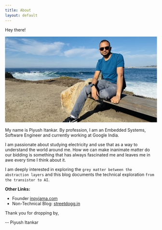 ```yaml
---
title: About
layout: default
---
```

Hey there!

![](pim.jpg "Piyush")


My name is Piyush Itankar. By profession, I am an Embedded Systems, Software Engineer and currently working at Google India.

I am passionate about studying electricity and use that as a way to understand the world around me. How we can make inanimate matter do our bidding is something that has always fascinated me and leaves me in awe every time I think about it.

I am deeply interested in exploring the `grey matter between the abstraction layers` and this blog documents the technical exploration `from the transistor to AI`.

**Other Links:**
- Founder [inpyjama.com](https://inpyjama.com)
- Non-Technical Blog: [streetdogg.in](https://streetdogg.in)

Thank you for dropping by,

-- Piyush Itankar
